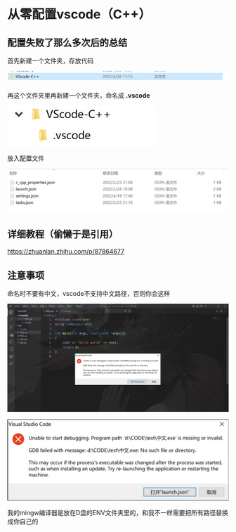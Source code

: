 # 从零配置vscode（C++）
## 配置失败了那么多次后的总结

首先新建一个文件夹，存放代码

![](image/set1.jpg)

再这个文件夹里再新建一个文件夹，命名成 **.vscode**

![](image/set2.jpg)

放入配置文件

![](image/set3.jpg)

## 详细教程（偷懒于是引用）

https://zhuanlan.zhihu.com/p/87864677

## 注意事项

命名时不要有中文，vscode不支持中文路径，否则你会这样

![](image/set4.jpg)

![](image/set5.jpg)

我的mingw编译器是放在D盘的ENV文件夹里的，和我不一样需要把所有路径替换成你自己的
